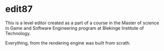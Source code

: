 # edit87

This is a level editor created as a part of a course in the Master of science in Game and Software Engineering program at Blekinge Institute of Technology.

Everything, from the rendering engine was built from scrath.
